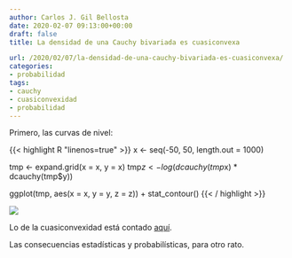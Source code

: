 ```yaml
---
author: Carlos J. Gil Bellosta
date: 2020-02-07 09:13:00+00:00
draft: false
title: La densidad de una Cauchy bivariada es cuasiconvexa

url: /2020/02/07/la-densidad-de-una-cauchy-bivariada-es-cuasiconvexa/
categories:
- probabilidad
tags:
- cauchy
- cuasiconvexidad
- probabilidad
---
```


Primero, las curvas de nivel:

{{< highlight R "linenos=true" >}}
x <- seq(-50, 50, length.out = 1000)

tmp <- expand.grid(x = x, y = x)
tmp$z <- log(dcauchy(tmp$x) * dcauchy(tmp$y))

ggplot(tmp, aes(x = x, y = y, z = z)) + stat_contour()
{{< / highlight >}}

![](/wp-uploads/2020/02/curvas_nivel_cauchy.png#center)

Lo de la cuasiconvexidad está contado [aquí](https://en.wikipedia.org/wiki/Quasiconvex_function).

Las consecuencias estadísticas y probabilísticas, para otro rato.